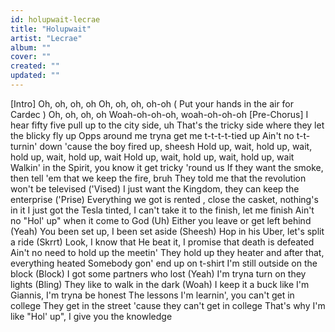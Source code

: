 ```yaml
---
id: holupwait-lecrae
title: "Holupwait"
artist: "Lecrae"
album: ""
cover: ""
created: ""
updated: ""
---
```


[Intro]
Oh, oh, oh, oh
Oh, oh, oh, oh-oh (
Put your hands in the air for Cardec
)
Oh, oh, oh, oh
Woah-oh-oh-oh, woah-oh-oh-oh
[Pre-Chorus]
I hear fifty five pull up to the city side, uh
That's the tricky side where they let the blicky fly up
Opps around me tryna get me t-t-t-t-tied up
Ain't no t-t-turnin' down 'cause the boy fired up, sheesh
Hold up, wait, hold up, wait, hold up, wait, hold up, wait
Hold up, wait, hold up, wait, hold up, wait
Walkin' in the Spirit, you know it get tricky 'round us
If they want the smoke, then tell 'em that we keep the fire, bruh
They told me that the revolution won't be televised ('Vised)
I just want the Kingdom, they can keep the enterprise ('Prise)
Everything we got is rented
, close the casket, nothing's in it
I just got the Tesla tinted, I can't take it to the finish, let me finish
Ain't no "Hol' up" when it come to God (Uh)
Either you leave or get left behind (Yeah)
You been set up, I been set aside (Sheesh)
Hop in his Uber, let's split a ride (Skrrt)
Look, I know that He beat it, I promise that death is defeated
Ain't no need to hold up the meetin'
They hold up they heater and after that, everything heated
Somebody gon' end up on t-shirt
I'm still outside on the block (Block)
I got some partners who lost (Yeah)
I'm tryna turn on they lights (Bling)
They like to walk in the dark (Woah)
I keep it a buck like I'm Giannis, I'm tryna be honest
The lessons I'm learnin', you can't get in college
They get in the street 'cause they can't get in college
That's why I'm like "Hol' up", I give you the knowledge